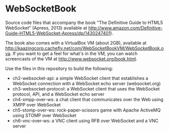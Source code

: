 WebSocketBook
=============

Source code files that accompany the book "The Definitive Guide to HTML5 WebSocket" (Apress, 2013) available at http://www.amazon.com/Definitive-Guide-HTML5-WebSocket-Apress/dp/1430247401).

The book also comes with a VirtualBox VM (about 2GB), available at http://kaazingcorp.cachefly.net/com/WebSocketBookVM/WebSocketBook.ova. If you want to get a feel for what's in the VM, you can watch screencasts of the VM at http://www.websocket.org/book.html.

Use the files in this repository to build the following:
* ch2-websocket-api: a simple WebSocket client that establishes a WebSocket connection with a WebSocket echo server (websocket.org)
* ch3-websocket-protocol: a WebSocket client that uses the WebSocket protocol, API, and a WebSocket echo server
* ch4-xmpp-over-ws: a chat client that communicates over the Web using XMPP over WebSocket
* ch5-stomp-over-ws: rock-paper-scissors game with Apache ActiveMQ using STOMP over WebSocket
* ch6-vnc-over-ws: a VNC client using RFB over WebSocket and a VNC server
